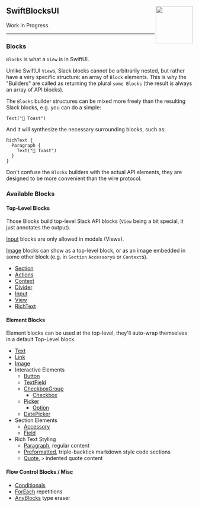 <h2>SwiftBlocksUI
  <img src="https://zeezide.com/img/blocksui/SwiftBlocksUIIcon256.png"
       align="right" width="100" height="100" />
</h2>

Work in Progress.

<hr>

### Blocks

`Blocks` is what a `View` is in SwiftUI.

Unlike SwiftUI `View`s, Slack blocks cannot be arbitrarily nested, but rather 
have a very specific structure: an array of `Block` elements.
This is why the "Builders" are called as returning the plural `some Blocks` (the 
result is always an array of API blocks).

The `Blocks` builder structures can be mixed more freely than the resulting 
Slack blocks, e.g. you can do a simple:

    Text("🥑 Toast")

And it will synthesize the necessary surrounding blocks, such as:

    RichText {
      Paragraph {
        Text("🥑 Toast")
      }
    }

Don't confuse the `Blocks` builders with the actual API elements, they are 
designed to be more convenient than the wire protocol.

### Available Blocks

#### Top-Level Blocks

Those Blocks build top-level Slack API blocks (`View` being a bit special, it just annotates
the output).

[Input](TopLevel/Input.md) blocks are only allowed in modals (Views).

[Image](Elements/Image.md) blocks can show as a top-level block, or as an image embedded
in some other block (e.g. in `Section` `Accessory`s or `Context`s).

- [Section](TopLevel/Section.md)
- [Actions](TopLevel/Actions.md)
- [Context](TopLevel/Context.md)
- [Divider](TopLevel/Divider.md)
- [Input](TopLevel/Input.md)
- [View](TopLevel/View.md)
- [RichText](TopLevel/RichText.md)

#### Element Blocks

Element blocks can be used at the top-level, they'll auto-wrap themselves in a default
Top-Level block.

- [Text](Elements/Text.md)
- [Link](Elements/Link.md)
- [Image](Elements/Image.md)
- Interactive Elements
  - [Button](Elements/Section.md)
  - [TextField](Elements/TextField.md)
  - [CheckboxGroup](Elements/CheckboxGroup.md)
    - [Checkbox](Elements/Checkbox.md)
  - [Picker](Elements/Picker.md)
    - [Option](Elements/Option.md)
  - [DatePicker](Elements/DatePicker.md)
- Section Elements
  - [Accessory](Elements/Accessory.md)
  - [Field](Elements/Field.md)
- Rich Text Styling
  - [Paragraph](Elements/Paragraph.md), regular content
  - [Preformatted](Elements/Preformatted.md), triple-backtick markdown style code sections
  - [Quote](Elements/Quote.md), `>` indented quote content

#### Flow Control Blocks / Misc

- [Conditionals](Conditional.md)
- [ForEach](ForEach.md) repetitions
- [AnyBlocks](AnyBlocks.md) type eraser
